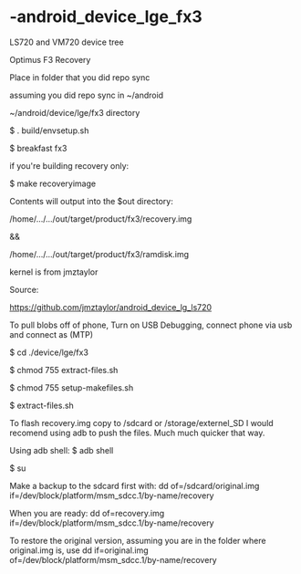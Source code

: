 -android_device_lge_fx3
=======================

LS720 and VM720 device tree

Optimus F3 Recovery


Place in folder that you did repo sync

assuming you did repo sync in ~/android

~/android/device/lge/fx3 directory

$ . build/envsetup.sh

$ breakfast fx3


if you're building recovery only:

$ make recoveryimage

Contents will output into the $out directory:

/home/.../.../out/target/product/fx3/recovery.img

&&

/home/.../.../out/target/product/fx3/ramdisk.img

kernel is from jmztaylor

Source:

https://github.com/jmztaylor/android_device_lg_ls720

To pull blobs off of phone, Turn on USB Debugging, connect phone via usb and connect as (MTP)

$ cd ./device/lge/fx3

$ chmod 755 extract-files.sh

$ chmod 755 setup-makefiles.sh

$ extract-files.sh


To flash recovery.img copy to /sdcard or /storage/externel_SD
I would recomend using adb to push the files. Much much quicker that way.

Using adb shell:
$ adb shell

$ su


Make a backup to the sdcard first with:
dd of=/sdcard/original.img if=/dev/block/platform/msm_sdcc.1/by-name/recovery



When you are ready:
dd of=recovery.img if=/dev/block/platform/msm_sdcc.1/by-name/recovery

To restore the original version, assuming you are in the folder where original.img is, use
dd if=original.img of=/dev/block/platform/msm_sdcc.1/by-name/recovery
